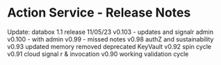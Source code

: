 ﻿# Action Service - Release Notes

Update: databox 1.1 release 11/05/23 
v0.103 - updates and signalr admin
v0.100 - with admin
v0.99 - missed notes
v0.98
 authZ and sustainability
v0.93
 updated memory
 removed deprecated KeyVault 
v0.92
 spin cycle 
v0.91
 cloud signal r & invocation
v0.90
 working validation cycle